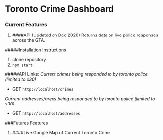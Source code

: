 # Toronto Crime Dashboard

### Current Features

1. ####API (Updated on Dec 2020)
        Returns data on live police responses across the GTA.



#####Installation Instructions
1. clone repository
2. ```npm start```

#####API Links:
*Current crimes being responded to by toronto police (limited to x30)*
- GET ```http://localhost/crimes```

*Current addresses/areas being responded to by toronto police (limited to x30)*
- GET ```http://localhost/addresses```



###Futures Features

1. ####Live Google Map of Current Toronto Crime



